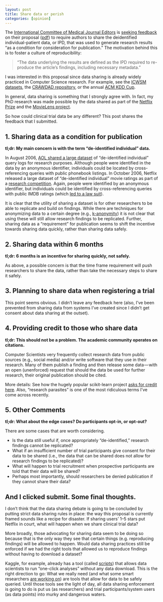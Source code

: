 ```yaml
---
layout: post
title: Share data or perish
categories: [opinion]
---
```


The [International Committee of Medical Journal Editors](http://www.icmje.org/) is [seeking feedback](https://forms.acponline.org/webform/comments-icmje%E2%80%99s-proposals-sharing-clinical-trial-data) on their proposal ([pdf](http://icmje.org/news-and-editorials/M15-2928-PAP.pdf)) to require authors to share the deidentified individual-patient data, or IPD, that was used to generate research results “as a condition for consideration for publication.” The motivation behind this is to foster a culture of reproducibility:

> “The data underlying the results are defined as the IPD required to re-produce the article’s findings, including necessary metadata.”

I was interested in this proposal since data sharing is already widely practiced in Computer Science research. For example, see the [ICWSM datasets](http://icwsm.org/2013/datasets/datasets/), the [CRAWDAD repository](http://www.crawdad.org/), or the annual [ACM KDD Cup](http://www.kdd.org/kdd-cup).

In general, data sharing is something that I strongly agree with. In fact, my PhD research was made possible by the data shared as part of the [Netflix Prize](http://www.netflixprize.com/) and the [MovieLens project](https://movielens.org/).

So how could clinical trial data be any different? This post shares the feedback that I submitted.

## 1. Sharing data as a condition for publication
**tl;dr: My main concern is with the term “de-identified individual” data.**

In August 2006, [AOL shared a large dataset](https://en.wikipedia.org/wiki/AOL_search_data_leak) of “de-identified individual” query logs for research purposes. Although people were identified in the data by an anonymous identifier, individuals could be located by cross-referencing queries with public phonebook listings. In October 2006, Netflix released a large dataset of “de-identified individual” movie ratings as part of a [research competition](http://netflixprize.com/). Again, people were identified by an anonymous identifier, but individuals could be identified by cross-referencing queries with public IMDB ratings (which [led to a law suit](http://www.wired.com/2010/03/netflix-cancels-contest/)).

It is clear that the utility of sharing a dataset is for other researchers to be able to replicate and build on findings. While there are techniques for anonymizing data to a certain degree (e.g., [k-anonymity](https://en.wikipedia.org/wiki/K-anonymity)) it is not clear that using these will still allow research findings to be replicated. Further, sharing data as a “requirement” for publication seems to shift the incentive towards sharing data quickly, rather than sharing data safely.

## 2. Sharing data within 6 months
**tl;dr: 6 months is an incentive for sharing quickly, not safely.**

As above, a possible concern is that the time frame requirement will push researchers to share the data, rather than take the necessary steps to share it safely.

## 3. Planning to share data when registering a trial
This point seems obvious. I didn’t leave any feedback here (also, I’ve been prevented from sharing data from systems I’ve created since I didn’t get consent about data sharing at the outset).

## 4. Providing credit to those who share data
**tl;dr: This should not be a problem. The academic community operates on citations.**

Computer Scientists very frequently collect research data from public sources (e.g., social media) and/or write software that they use in their research. Many of them publish a finding and then release some data — with an open (unenforced) request that should the data be used for further research, their original publication should be cited.

More details: See how the hugely popular scikit-learn project [asks for credit here](http://scikit-learn.org/stable/about.html#citing-scikit-learn). Also, “research parasites” is one of the most ridiculous terms I’ve come across recently.

## 5. Other Comments
**tl;dr: What about the edge cases? Do participants opt-in, or opt-out?**

There are some cases that are worth considering.
- Is the data still useful if, once appropriately “de-identified,” research findings cannot be replicated?
- What if an insufficient number of trial participants give consent for their data to be shared (i.e., the data that can be shared does not allow for research findings to be replicated)?
- What will happen to trial recruitment when prospective participants are told that their data will be shared?
- Perhaps most importantly, should researchers be denied publication if they cannot share their data?

## And I clicked submit. Some final thoughts.
I don’t think that the data sharing debate is going to be concluded by putting strict data sharing rules in place: the way this proposal is currently framed sounds like a recipe for disaster. If sharing users’ 1–5 stars put Netflix in court, what will happen when we share clinical trial data?

More broadly, those advocating for sharing data seem to be doing so because that is the only way they see that certain things (e.g. reproducing findings) will be allowed to happen. Would data sharing practices still be enforced if we had the right tools that allowed us to reproduce findings without having to download a dataset?

Kaggle, for example, already has a tool (called [scripts](https://www.kaggle.com/scripts)) that allows data scientists to run “one-click analyses” without any data download. This is the right direction to go: What we really need (and what some smart researchers [are working on](http://arxiv.org/abs/1501.04737)) are tools that allow for data to be safely queried. Until those tools see the light of day, all data sharing enforcement is going to do is put us (as researchers) and trial participants/system users (as data points) into murky and dangerous waters.
